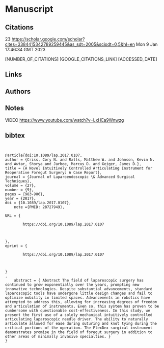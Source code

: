 # Manuscript

## Citations
23
https://scholar.google.com/scholar?cites=3384415342789259445&as_sdt=2005&sciodt=0,5&hl=en
Mon  9 Jan 17:46:34 GMT 2023

[NUMBER_OF_CITATIONS]
[GOOGLE_CITATIONS_LINK]
[ACCESSED_DATE]


## Links 

## Authors 

## Notes
VIDEO 
https://www.youtube.com/watch?v=LxHEa9Wnwzg

## bibtex 
```


@article{doi:10.1089/lap.2017.0107,
author = {Criss, Cory N. and Ralls, Matthew W. and Johnson, Kevin N. and Awtar, Shorya and Jarboe, Marcus D. and Geiger, James D.},
title = {A Novel Intuitively Controlled Articulating Instrument for Reoperative Foregut Surgery: A Case Report},
journal = {Journal of Laparoendoscopic \& Advanced Surgical Techniques},
volume = {27},
number = {9},
pages = {983-986},
year = {2017},
doi = {10.1089/lap.2017.0107},
    note ={PMID: 28727949},

URL = { 
    
        https://doi.org/10.1089/lap.2017.0107
    
    

},
eprint = { 
    
        https://doi.org/10.1089/lap.2017.0107
    
    

}
,
    abstract = { Abstract The field of laparoscopic surgery has continued to grow exponentially over the years, prompting new innovative technologies. Despite substantial advancements, standard laparoscopic tools have undergone little design changes and fail to optimize mobility in limited spaces. Advancements in robotics have attempted to address this, allowing for increasing degrees of freedom and articulation of instruments. Even so, this system has proven to be cumbersome with questionable cost-effectiveness. In this study, we present the first use of a solely mechanical intuitively controlled articulating laparoscopic needle driver. The ability to naturally articulate allowed for ease during suturing and knot tying during the critical portions of the operation. The FlexDex surgical instrument demonstrates promise in the field of foregut surgery in addition to other areas of minimally invasive specialties. }
}

```
